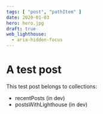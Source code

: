 ```yaml
---
tags: [ "post", "pathItem" ]
date: 2020-01-03
hero: hero.jpg
draft: true
web_lighthouse:
  - aria-hidden-focus
---
```


# A test post

This test post belongs to collections:
+ recentPosts (in dev)
+ postsWithLighthouse (in dev)